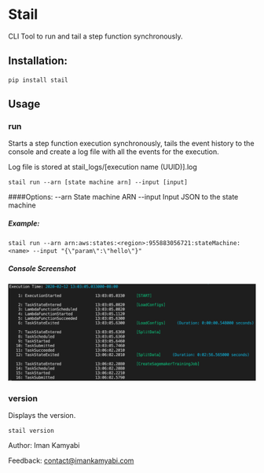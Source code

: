 # Stail
CLI Tool to run and tail a step function synchronously.

## Installation:
```shell
pip install stail
```

## Usage

### run
Starts a step function execution synchronously, tails the event history to the console and create a log file with all the events for the execution.

Log file is stored at stail_logs/[execution name (UUID)].log 

```shell
stail run --arn [state machine arn] --input [input]
```
####Options:
  --arn  State machine ARN
  --input Input JSON to the state machine

##### Example:
```shell
stail run --arn arn:aws:states:<region>:955883056721:stateMachine:<name> --input "{\"param\":\"hello\"}"
```

##### Console Screenshot
![Screenshot](https://raw.githubusercontent.com/imankamyabi/stail/master/images/console-screenshot.png)

### version
Displays the version.
```shell
stail version
```

Author: Iman Kamyabi
 
Feedback: contact@imankamyabi.com